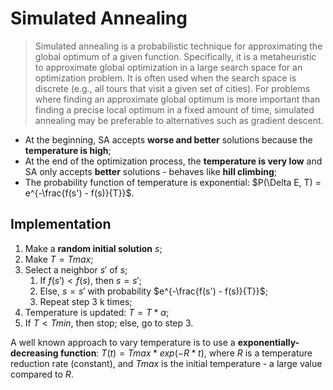 # Simulated Annealing

> Simulated annealing is a probabilistic technique for approximating the global optimum of a given function. Specifically, it is a metaheuristic to approximate global optimization in a large search space for an optimization problem. It is often used when the search space is discrete (e.g., all tours that visit a given set of cities). For problems where finding an approximate global optimum is more important than finding a precise local optimum in a fixed amount of time, simulated annealing may be preferable to alternatives such as gradient descent.

* At the beginning, SA accepts **worse and better** solutions because the **temperature is high**;
* At the end of the optimization process, the **temperature is very low** and SA only accepts **better** solutions - behaves like **hill climbing**;
* The probability function of temperature is exponential: $P(\Delta E, T) = e^{-\frac{f(s') - f(s)}{T}}$.

## Implementation

1. Make a **random initial solution** $s$;
2. Make $T = Tmax$;
3. Select a neighbor $s'$ of $s$;
   1. If $f(s') < f(s)$, then $s = s'$;
   2. Else, $s = s'$ with probability $e^{-\frac{f(s') - f(s)}{T}}$;
   3. Repeat step 3 k times;
4. Temperature is updated: $T = T * \alpha$;
5. If $T < Tmin$, then stop; else, go to step 3.

A well known approach to vary temperature is to use a **exponentially-decreasing function**: $T(t) = Tmax * exp(-R * t)$, where $R$ is a temperature reduction rate (constant), and $Tmax$ is the initial temperature - a large value compared to $R$.
